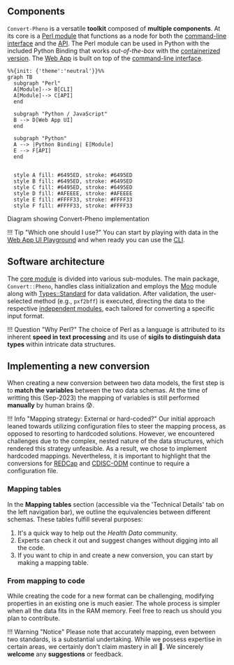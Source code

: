 ## Components

`Convert-Pheno` is a versatile **toolkit** composed of **multiple components**. At its core is a [Perl module](https://metacpan.org/pod/Convert%3A%3APheno)  that functions as a node for both the [command-line interface](use-as-a-command-line-interface.md) and the [API](use-as-an-api.md). The Perl module can be used in Python with the included Python Binding that works _out-of-the-box_ with the [containerized version](https://github.com/CNAG-Biomedical-Informatics/convert-pheno#containerized-recommended-method). The [Web App](https://cnag-biomedical-informatics.github.io/convert-pheno-ui) is built on top of the [command-line interface](use-as-a-command-line-interface.md).

```mermaid
%%{init: {'theme':'neutral'}}%%
graph TB
  subgraph "Perl"
  A[Module]--> B[CLI]
  A[Module]--> C[API]
  end

  subgraph "Python / JavaScript"
  B --> D[Web App UI]
  end

  subgraph "Python"
  A --> |Python Binding| E[Module]
  E --> F[API]
  end


  style A fill: #6495ED, stroke: #6495ED
  style B fill: #6495ED, stroke: #6495ED
  style C fill: #6495ED, stroke: #6495ED
  style D fill: #AFEEEE, stroke: #AFEEEE
  style E fill: #FFFF33, stroke: #FFFF33
  style F fill: #FFFF33, stroke: #FFFF33
```
<figcaption>Diagram showing Convert-Pheno implementation</figcaption>

!!! Tip "Which one should I use?"
    You can start by playing with data in the [Web App UI Playground](https://convert-pheno.cnag.cat) and when ready you can use the [CLI](use-as-a-command-line-interface.md).

## Software architecture

The [core module](https://metacpan.org/pod/Convert::Pheno) is divided into various sub-modules. The main package, `Convert::Pheno`, handles class initialization and employs the [Moo](https://metacpan.org/pod/Moo) module along with [Types::Standard](https://metacpan.org/pod/Types::Standard) for data validation. After validation, the user-selected method (e.g., `pxf2bff`) is executed, directing the data to the respective [independent modules](https://github.com/CNAG-Biomedical-Informatics/convert-pheno/tree/main/lib/Convert/Pheno), each tailored for converting a specific input format.

!!! Question "Why Perl?"
    The choice of Perl as a language is attributed to its inherent **speed in text processing** and its use of **sigils to distinguish data types** within intricate data structures.

## Implementing a new conversion

When creating a new conversion between two data models, the first step is to **match the variables** between the two data schemas. At the time of writting this (Sep-2023) the mapping of variables is still performed **manually** by human brains :cold_sweat:.

!!! Info "Mapping strategy: External or hard-coded?"
    Our initial approach leaned towards utilizing configuration files to steer the mapping process, as opposed to resorting to hardcoded solutions. However, we encountered challenges due to the complex, nested nature of the data structures, which rendered this strategy unfeasible. As a result, we chose to implement hardcoded mappings. Nevertheless, it is important to highlight that the conversions for [REDCap](redcap.md) and [CDISC-ODM](cdisc-odm.md) continue to require a configuration file.

### Mapping tables

In the **Mapping tables** section (accessible via the 'Technical Details' tab on the left navigation bar), we outline the equivalencies between different schemas. These tables fulfill several purposes:

1. It's a quick way to help out the _Health Data_ community.
2. Experts can check it out and suggest changes without digging into all the code.
3. If you want to chip in and create a new conversion, you can start by making a mapping table. 

### From mapping to code

While creating the code for a new format can be challenging, modifying properties in an existing one is much easier. The whole process is simpler when all the data fits in the RAM memory. Feel free to reach us should you plan to contribute.

!!! Warning "Notice"
    Please note that accurately mapping, even between two standards, is a substantial undertaking. While we possess expertise in certain areas, we certainly don't claim mastery in all :pray:. We sincerely **welcome** any **suggestions** or feedback.
